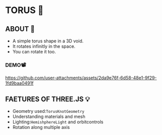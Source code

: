 # TORUS 🛟
## ABOUT 🎲
- A simple torus shape in a 3D void.
- It rotates infinitly in the space.
- You can rotate it too.
### DEMO📽️

https://github.com/user-attachments/assets/2da9e76f-6d58-48e1-9f29-1fd9baa0491f


## FAETURES OF THREE.JS 💡
- Geometry used:`TorusKnotGeometry`
- Understanding materials and mesh
- Lighting:`HemishphereLight` and orbitcontrols
- Rotation along multiple axis



